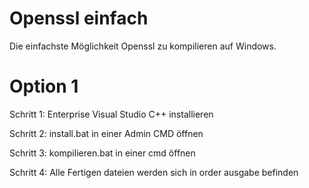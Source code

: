 # Openssl einfach

Die einfachste Möglichkeit Openssl zu kompilieren auf Windows.

# Option 1

Schritt 1: Enterprise Visual Studio C++ installieren

Schritt 2: install.bat in einer Admin CMD öffnen

Schritt 3: kompilieren.bat in einer cmd öffnen

Schritt 4: Alle Fertigen dateien werden sich in order ausgabe befinden
